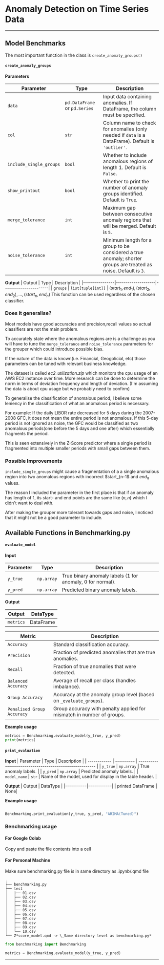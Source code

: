 # Anomaly Detection on Time Series Data

---

## Model Benchmarks

The most important function in the class is `create_anomaly_groups()`

#### `create_anomaly_groups`

**Parameters**

| Parameter               | Type                          | Description                                                                                                      |
| ----------------------- | ----------------------------- | ---------------------------------------------------------------------------------------------------------------- |
| `data`                  | `pd.DataFrame` or `pd.Series` | Input data containing anomalies. If DataFrame, the column must be specified.                                     |
| `col`                   | `str`                         | Column name to check for anomalies (only needed if `data` is a DataFrame). Default is `'outlier'`.               |
| `include_single_groups` | `bool`                        | Whether to include anomalous regions of length 1. Default is `False`.                                            |
| `show_printout`         | `bool`                        | Whether to print the number of anomaly groups identified. Default is `True`.                                     |
| `merge_tolerance`       | `int`                         | Maximum gap between consecutive anomaly regions that will be merged. Default is `5`.                             |
| `noise_tolerance`       | `int`                         | Minimum length for a group to be considered a true anomaly; shorter groups are treated as noise. Default is `3`. |

**Output**
| Output | Type | Description |
|----------------|--------------------|-----------------------|
| `groups` | `list[tuple[int]]` | ${ (start_1,end_1),(start_2,end_2), \dots, (start_n, end_n)}$
This function can be used regardless of the chosen classifier.

### Does it generalise?

Most models have good accuracies and precision,recall values so actual classifiers
are not the main problem.

To accurately state where the anomalous regions are is a challenge as you will
have to tune the `merge_tolerance` and `noise_tolerance` parameters for the
grouper which could introduce possible bias.

If the nature of the data is known(i.e. Financial, Geogolicial, etc) those
parameters can be tuned with relevant business knowledge.

The dataset is called _ec2_utilization.zip_ which monitors the cpu usage of an
AWS EC2 instance over time. More research can be done to determine the norm
in terms of deviation frequency and length of deviation. (I'm assuming the
data is about cpu usage but we probably need to confirm)

To generalise the classification of anomalous period, I believe some leniency in
the classification of what an anomalous period is necessary.

For example: If the daily LIBOR rate decreased for 5 days during the 2007-2008
GFC, it does not mean the entire period is not anomalous. If this 5-day period
is not ignored as noise, the GFC would be classified as two anomalous periods(one
before the 5 days and one after) which essentially fragments the period.

This is seen extensively in the Z-Score predictor where a single period is
fragmented into multiple smaller periods with small gaps between them.

### Possible Improvements

`include_single_groups` might cause a fragmentation of a a single anomalous
region into two anomalous regions with incorrect $start_{n-1$ and $end_{n}$
values.

The reason I included the parameter in the first place is that if an anomaly has
length of 1, its start- and end points are the same like $(n,n)$ which I didn't
want to deal with.

After making the grouper more tolerant towards gaps and noise, I noticed that it
might not be a good parameter to include.

## Available Functions in Benchmarking.py

#### `evaluate_model`

**Input**

| Parameter | Type       | Description                                               |
| --------- | ---------- | --------------------------------------------------------- |
| `y_true`  | `np.array` | True binary anomaly labels (1 for anomaly, 0 for normal). |
| `y_pred`  | `np.array` | Predicted binary anomaly labels.                          |

**Output**

| Output    | DataType  |
| --------- | --------- |
| `metrics` | DataFrame |

| Metric                     | Description                                                           |
| -------------------------- | --------------------------------------------------------------------- |
| `Accuracy`                 | Standard classification accuracy.                                     |
| `Precision`                | Fraction of predicted anomalies that are true anomalies.              |
| `Recall`                   | Fraction of true anomalies that were detected.                        |
| `Balanced Accuracy`        | Average of recall per class (handles imbalance).                      |
| `Group Accuracy`           | Accuracy at the anomaly group level (based on `_evaluate_groups`).    |
| `Penalised Group Accuracy` | Group accuracy with penalty applied for mismatch in number of groups. |

**Example usage**

```python
metrics = Benchmarking.evaluate_model(y_true, y_pred)
print(metrics)
```

#### `print_evaluation`

**Input**
| Parameter | Type | Description |
| ------------ | ---------- | -------------------------------------------------------- |
| `y_true` | `np.array` | True anomaly labels. |
| `y_pred` | `np.array` | Predicted anomaly labels. |
| `model_name` | `str` | Name of the model, used for display in the table header. |

**Output**
| Output | DataType |
|-----------|------------|
| printed DataFrame | None|

**Example usage**

```python

Benchmarking.print_evaluation(y_true, y_pred, "ARIMA(Tuned)")
```

### Benchmarking usage

#### For Google Colab

Copy and paste the file contents into a cell

#### For Personal Machine

Make sure benchmarking.py file is in same directory as .ipynb/.qmd file

```
.
├── benchmarking.py
├── test
│   ├── 01.csv
│   ├── 02.csv
│   ├── 03.csv
│   ├── 04.csv
│   ├── 05.csv
│   ├── 06.csv
│   ├── 07.csv
│   ├── 08.csv
│   ├── 09.csv
│   └── 10.csv
└── Z*score_model.qmd -> \_Same directory level as benchmarking.py*

```

```python
from benchmarking import Benchmarking

metrics = Benchmarking.evaluate_model(y_true, y_pred)
```

---
